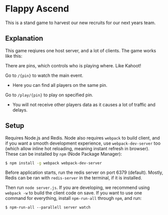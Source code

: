 # Flappy Ascend

This is a stand game to harvest our new recruits for our next years team.

## Explanation

This game reqiures one host server, and a lot of clients. The game works like this:

There are pins, which controls who is playing where. Like Kahoot!

Go to `/{pin}` to watch the main event.
- Here you can find all players on the same pin.

Go to `/play/{pin}` to play on specified pin.
- You will not receive other players data as it causes a lot of traffic and delays.

## Setup

Requires Node.js and Redis. Node also requires `webpack` to build client, and if you want a smooth development experience, use `webpack-dev-server` too (which allow inline hot reloading, meaning instant refresh in browser). These can be installed by `npm` (Node Package Manager):

```bash
$ npm install -g webpack webpack-dev-server
```

Before application starts, run the redis server on port 6379 (default). Mostly, Redis can be ran with `redis-server` in the terminal, if it is installed.

Then run `node server.js`. If you are developing, we recommend using `webpack -w` to build the client code on save. If you want to use one command for everything, install `npm-run-all` through `npm`, and run:

```
$ npm-run-all --parallell server watch
```

